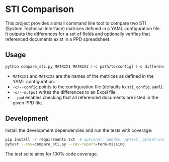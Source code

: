 # STI Comparison

This project provides a small command line tool to compare two STI (System Technical Interface) matrices defined in a YAML configuration file. It outputs the differences for a set of fields and optionally verifies that referenced documents exist in a PPD spreadsheet.

## Usage

```bash
python compare_sti.py MATRIX1 MATRIX2 [-c path/to/config] [-o differences.xlsx] [--ppd path/to/ppd.xlsx]
```

- `MATRIX1` and `MATRIX2` are the names of the matrices as defined in the YAML configuration.
- `-c/--config` points to the configuration file (defaults to `sti_config.yaml`).
- `-o/--output` writes the differences to an Excel file.
- `--ppd` enables checking that all referenced documents are listed in the given PPD file.

## Development

Install the development dependencies and run the tests with coverage:

```bash
pip install -r requirements.txt  # optional: pandas, pytest, pytest-cov
pytest --cov=compare_sti.py --cov-report=term-missing
```

The test suite aims for 100% code coverage.
